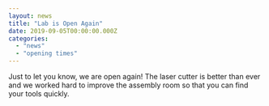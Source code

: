 ```yaml
---
layout: news
title: "Lab is Open Again"
date: 2019-09-05T00:00:00.000Z
categories:
  - "news"
  - "opening times"
---
```


Just to let you know, we are open again! The laser cutter is better than ever and we worked hard to improve the assembly room so that you can find your tools quickly.
